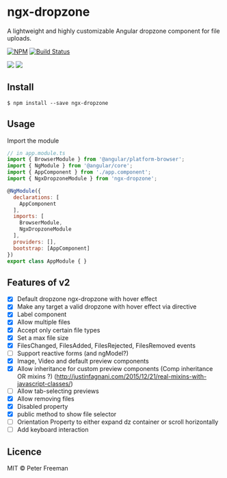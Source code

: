 # ngx-dropzone

A lightweight and highly customizable Angular dropzone component for file uploads.

[![NPM](https://img.shields.io/npm/v/ngx-dropzone.svg)](https://www.npmjs.com/package/ngx-dropzone) [![Build Status](https://travis-ci.com/peterfreeman/ngx-dropzone.svg?branch=master)](https://travis-ci.com/peterfreeman/ngx-dropzone)

<img src="_images/default.png">

<img src="_images/default_hovered.png">

## Install

```
$ npm install --save ngx-dropzone
```

## Usage

Import the module

```js
// in app.module.ts
import { BrowserModule } from '@angular/platform-browser';
import { NgModule } from '@angular/core';
import { AppComponent } from './app.component';
import { NgxDropzoneModule } from 'ngx-dropzone';

@NgModule({
  declarations: [
    AppComponent
  ],
  imports: [
    BrowserModule,
    NgxDropzoneModule
  ],
  providers: [],
  bootstrap: [AppComponent]
})
export class AppModule { }
```

## Features of v2

- [x] Default dropzone ngx-dropzone with hover effect
- [x] Make any target a valid dropzone with hover effect via directive
- [x] Label component
- [x] Allow multiple files
- [x] Accept only certain file types
- [x] Set a max file size
- [x] FilesChanged, FilesAdded, FilesRejected, FilesRemoved events
- [ ] Support reactive forms (and ngModel?)
- [x] Image, Video and default preview components
- [x] Allow inheritance for custom preview components (Comp inheritance OR mixins ?) (http://justinfagnani.com/2015/12/21/real-mixins-with-javascript-classes/)
- [ ] Allow tab-selecting previews
- [x] Allow removing files
- [x] Disabled property
- [x] public method to show file selector
- [ ] Orientation Property to either expand dz container or scroll horizontally
- [ ] Add keyboard interaction

## Licence

MIT © Peter Freeman
